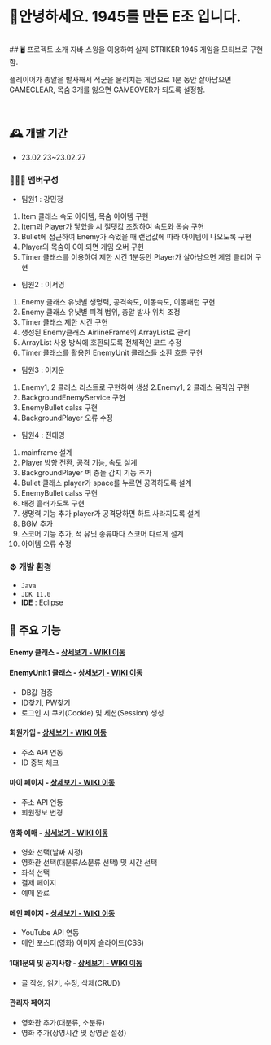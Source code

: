 # 🙌안녕하세요. 1945를 만든 E조 입니다.
<br>
## 🖥️ 프로젝트 소개
자바 스윙을 이용하여 실제 STRIKER 1945 게임을 모티브로 구현함. 

플레이어가 총알을 발사해서 적군을 물리치는 게임으로 
1분 동안 살아남으면 GAMECLEAR, 목숨 3개를 잃으면 GAMEOVER가 되도록 설정함. 

<br>

## 🕰️ 개발 기간
* 23.02.23~23.02.27

### 🧑‍🤝‍🧑 맴버구성
 - 팀원1 : 강민정 
1. Item 클래스 속도 아이템, 목숨 아이템 구현
2. Item과 Player가 닿았을 시 절댓값 조정하여 속도와 목숨 구현
3. Bullet에 접근하여 Enemy가 죽었을 때 랜덤값에 따라 아이템이 나오도록 구현
4. Player의 목숨이 0이 되면 게임 오버 구현
5. Timer 클래스를 이용하여 제한 시간 1분동안 Player가 살아남으면 게임 클리어 구현


 - 팀원2 : 이서영
1. Enemy 클래스 유닛별 생명력, 공격속도, 이동속도, 이동패턴 구현
2. Enemy 클래스 유닛별 피격 범위, 총알 발사 위치 조정
3. Timer 클래스 제한 시간 구현
4. 생성된 Enemy클래스 AirlineFrame의 ArrayList로 관리
5. ArrayList 사용 방식에 호환되도록 전체적인 코드 수정
6. Timer 클래스를 활용한 EnemyUnit 클래스들 소환 흐름 구현

 - 팀원3 : 이지운
1. Enemy1, 2 클래스 리스트로 구현하여 생성 
2.Enemy1, 2 클래스 움직임 구현
3. BackgroundEnemyService 구현
4. EnemyBullet calss 구현
5. BackgroundPlayer 오류 수정

 - 팀원4 : 전대영 
1. mainframe 설계
2. Player 방향 전환, 공격 기능, 속도 설계
3. BackgroundPlayer 벽 충돌 감지 기능 추가
4. Bullet 클래스 player가 space를 누르면 공격하도록 설계 
5. EnemyBullet calss 구현
6. 배경 흘러가도록 구현
7. 생명력 기능 추가 player가 공격당하면 하트 사라지도록 설계
8. BGM 추가
9. 스코어 기능 추가, 적 유닛 종류마다 스코어 다르게 설계
10. 아이템 오류 수정


### ⚙️ 개발 환경
- `Java`
- `JDK 11.0`
- **IDE** : Eclipse


## 📌 주요 기능
#### Enemy 클래스 - <a href="https://github.com/jundaeyoung/1945project/wiki" >상세보기 - WIKI 이동</a>
#### EnemyUnit1 클래스 - <a href="https://github.com/jundaeyoung/1945project/wiki" >상세보기 - WIKI 이동</a>
- DB값 검증
- ID찾기, PW찾기
- 로그인 시 쿠키(Cookie) 및 세션(Session) 생성
#### 회원가입 - <a href="https://github.com/chaehyuenwoo/SpringBoot-Project-MEGABOX/wiki/%EC%A3%BC%EC%9A%94-%EA%B8%B0%EB%8A%A5-%EC%86%8C%EA%B0%9C(Member)" >상세보기 - WIKI 이동</a>
- 주소 API 연동
- ID 중복 체크
#### 마이 페이지 - <a href="https://github.com/chaehyuenwoo/SpringBoot-Project-MEGABOX/wiki/%EC%A3%BC%EC%9A%94-%EA%B8%B0%EB%8A%A5-%EC%86%8C%EA%B0%9C(Member)" >상세보기 - WIKI 이동</a>
- 주소 API 연동
- 회원정보 변경

#### 영화 예매 - <a href="https://github.com/chaehyuenwoo/SpringBoot-Project-MEGABOX/wiki/%EC%A3%BC%EC%9A%94-%EA%B8%B0%EB%8A%A5-%EC%86%8C%EA%B0%9C(%EC%98%81%ED%99%94-%EC%98%88%EB%A7%A4)" >상세보기 - WIKI 이동</a>
- 영화 선택(날짜 지정)
- 영화관 선택(대분류/소분류 선택) 및 시간 선택
- 좌석 선택
- 결제 페이지
- 예매 완료
#### 메인 페이지 - <a href="https://github.com/chaehyuenwoo/SpringBoot-Project-MEGABOX/wiki/%EC%A3%BC%EC%9A%94-%EA%B8%B0%EB%8A%A5-%EC%86%8C%EA%B0%9C(%EB%A9%94%EC%9D%B8-Page)" >상세보기 - WIKI 이동</a>
- YouTube API 연동
- 메인 포스터(영화) 이미지 슬라이드(CSS)
#### 1대1문의 및 공지사항 - <a href="" >상세보기 - WIKI 이동</a> 
- 글 작성, 읽기, 수정, 삭제(CRUD)

#### 관리자 페이지 
- 영화관 추가(대분류, 소분류)
- 영화 추가(상영시간 및 상영관 설정)
